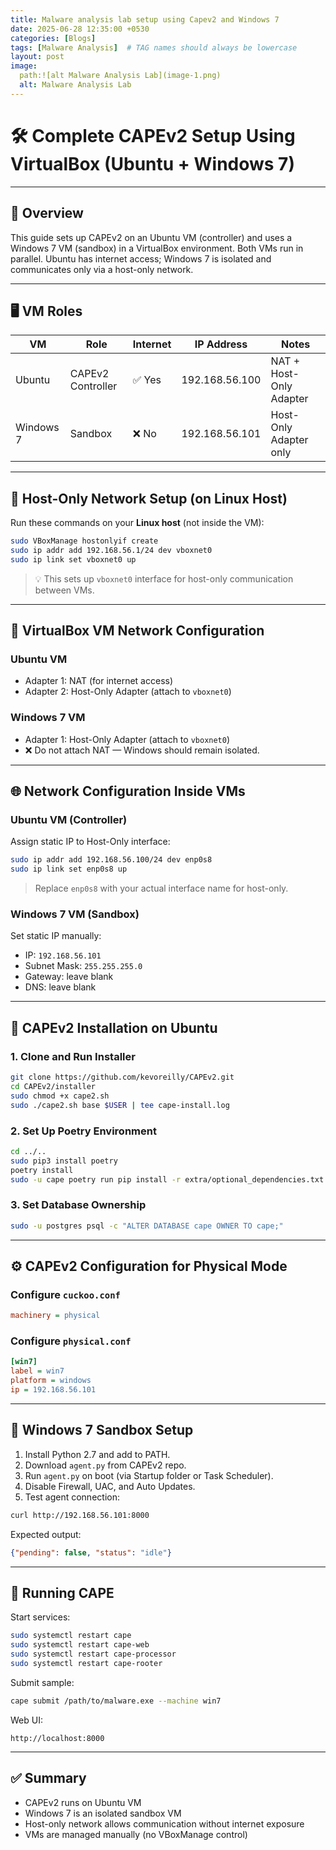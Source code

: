 ```yaml
---
title: Malware analysis lab setup using Capev2 and Windows 7
date: 2025-06-28 12:35:00 +0530
categories: [Blogs]
tags: [Malware Analysis]  # TAG names should always be lowercase
layout: post
image:
  path:![alt Malware Analysis Lab](image-1.png)
  alt: Malware Analysis Lab
---
```



# 🛠️ Complete CAPEv2 Setup Using VirtualBox (Ubuntu + Windows 7)

---

## 📘 Overview

This guide sets up CAPEv2 on an Ubuntu VM (controller) and uses a Windows 7 VM (sandbox) in a VirtualBox environment. Both VMs run in parallel. Ubuntu has internet access; Windows 7 is isolated and communicates only via a host-only network.

---

## 🖥️ VM Roles

| VM         | Role               | Internet | IP Address       | Notes                          |
|------------|--------------------|----------|------------------|--------------------------------|
| Ubuntu     | CAPEv2 Controller  | ✅ Yes   | 192.168.56.100   | NAT + Host-Only Adapter        |
| Windows 7  | Sandbox            | ❌ No    | 192.168.56.101   | Host-Only Adapter only         |

---

## 🔧 Host-Only Network Setup (on Linux Host)

Run these commands on your **Linux host** (not inside the VM):

```bash
sudo VBoxManage hostonlyif create
sudo ip addr add 192.168.56.1/24 dev vboxnet0
sudo ip link set vboxnet0 up
```

> 💡 This sets up `vboxnet0` interface for host-only communication between VMs.

---

## 🔌 VirtualBox VM Network Configuration

### Ubuntu VM
- Adapter 1: NAT (for internet access)
- Adapter 2: Host-Only Adapter (attach to `vboxnet0`)

### Windows 7 VM
- Adapter 1: Host-Only Adapter (attach to `vboxnet0`)
- ❌ Do not attach NAT — Windows should remain isolated.

---

## 🌐 Network Configuration Inside VMs

### Ubuntu VM (Controller)

Assign static IP to Host-Only interface:
```bash
sudo ip addr add 192.168.56.100/24 dev enp0s8
sudo ip link set enp0s8 up
```
> Replace `enp0s8` with your actual interface name for host-only.

### Windows 7 VM (Sandbox)

Set static IP manually:
- IP: `192.168.56.101`
- Subnet Mask: `255.255.255.0`
- Gateway: leave blank
- DNS: leave blank

---

## 🧱 CAPEv2 Installation on Ubuntu

### 1. Clone and Run Installer

```bash
git clone https://github.com/kevoreilly/CAPEv2.git
cd CAPEv2/installer
sudo chmod +x cape2.sh
sudo ./cape2.sh base $USER | tee cape-install.log
```

### 2. Set Up Poetry Environment

```bash
cd ../..
sudo pip3 install poetry
poetry install
sudo -u cape poetry run pip install -r extra/optional_dependencies.txt
```

### 3. Set Database Ownership

```bash
sudo -u postgres psql -c "ALTER DATABASE cape OWNER TO cape;"
```

---

## ⚙️ CAPEv2 Configuration for Physical Mode

### Configure `cuckoo.conf`

```ini
machinery = physical
```

### Configure `physical.conf`

```ini
[win7]
label = win7
platform = windows
ip = 192.168.56.101
```

---

## 🧪 Windows 7 Sandbox Setup

1. Install Python 2.7 and add to PATH.
2. Download `agent.py` from CAPEv2 repo.
3. Run `agent.py` on boot (via Startup folder or Task Scheduler).
4. Disable Firewall, UAC, and Auto Updates.
5. Test agent connection:
```bash
curl http://192.168.56.101:8000
```
Expected output:
```json
{"pending": false, "status": "idle"}
```

---

## 🚀 Running CAPE

Start services:

```bash
sudo systemctl restart cape
sudo systemctl restart cape-web
sudo systemctl restart cape-processor
sudo systemctl restart cape-rooter
```

Submit sample:
```bash
cape submit /path/to/malware.exe --machine win7
```

Web UI:
```
http://localhost:8000
```

---

## ✅ Summary

- CAPEv2 runs on Ubuntu VM
- Windows 7 is an isolated sandbox VM
- Host-only network allows communication without internet exposure
- VMs are managed manually (no VBoxManage control)
